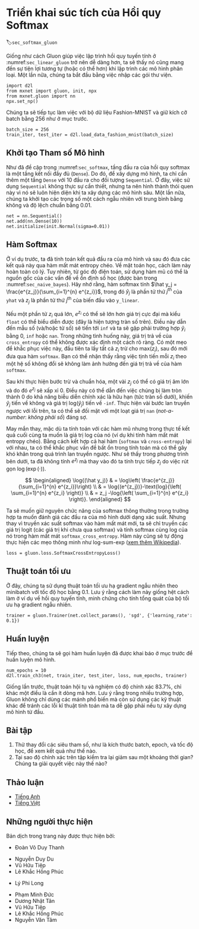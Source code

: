 <!-- ===================== Bắt đầu dịch Phần 1 ===================== -->
<!-- ========================================= REVISE PHẦN 1 - BẮT ĐẦU =================================== -->

<!--
# Concise Implementation of Softmax Regression
-->

# Triển khai súc tích của Hồi quy Softmax
:label:`sec_softmax_gluon`

<!--
Just as Gluon made it much easier to implement linear regression in :numref:`sec_linear_gluon`, 
we will find it similarly (or possibly more) convenient for implementing classification models.
Again, we begin with our import ritual.
-->

Giống như cách Gluon giúp việc lập trình hồi quy tuyến tính ở :numref:`sec_linear_gluon` trở nên dễ dàng hơn, ta sẽ thấy nó cũng mang đến sự tiện lợi tương tự (hoặc có thể hơn) khi lập trình các mô hình phân loại.
Một lần nữa, chúng ta bắt đầu bằng việc nhập các gói thư viện.

```{.python .input  n=1}
import d2l
from mxnet import gluon, init, npx
from mxnet.gluon import nn
npx.set_np()
```

<!--
Let's stick with the Fashion-MNIST dataset and keep the batch size at $256$ as in the last section.
-->

Chúng ta sẽ tiếp tục làm việc với bộ dữ liệu Fashion-MNIST và giữ kích cỡ batch bằng $256$ như ở mục trước.

```{.python .input  n=2}
batch_size = 256
train_iter, test_iter = d2l.load_data_fashion_mnist(batch_size)
```

<!--
## Initializing Model Parameters
-->

## Khởi tạo Tham số Mô hình

<!--
As mentioned in :numref:`sec_softmax`, the output layer of softmax regression is a fully-connected (`Dense`) layer.
Therefore, to implement our model, we just need to add one `Dense` layer with 10 outputs to our `Sequential`.
Again, here, the `Sequential` is not really necessary, but we might as well form the habit since it will be ubiquitous when implementing deep models.
Again, we initialize the weights at random with zero mean and standard deviation $0.01$.
-->

Như đã đề cập trong :numref:`sec_softmax`, tầng đầu ra của hồi quy softmax là một tầng kết nối đầy đủ (`Dense`).
Do đó, để xây dựng mô hình, ta chỉ cần thêm một tầng `Dense` với 10 đầu ra cho đối tượng `Sequential`.
Ở đây, việc sử dụng `Sequential` không thực sự cần thiết, nhưng ta nên hình thành thói quen này vì nó sẽ luôn hiện diện khi ta xây dựng các mô hình sâu.
Một lần nữa, chúng ta khởi tạo các trọng số một cách ngẫu nhiên với trung bình bằng không và độ lệch chuẩn bằng $0.01$.

```{.python .input  n=3}
net = nn.Sequential()
net.add(nn.Dense(10))
net.initialize(init.Normal(sigma=0.01))
```

<!-- ===================== Kết thúc dịch Phần 1 ===================== -->

<!-- ===================== Bắt đầu dịch Phần 2 ===================== -->

<!--
## The Softmax
-->

## Hàm Softmax

<!--
In the previous example, we calculated our model's output and then ran this output through the cross-entropy loss.
Mathematically, that is a perfectly reasonable thing to do.
However, from a computational perspective, exponentiation can be a source of numerical stability issues (as discussed  in :numref:`sec_naive_bayes`).
Recall that the softmax function calculates $\hat y_j = \frac{e^{z_j}}{\sum_{i=1}^{n} e^{z_i}}$, 
where $\hat y_j$ is the $j^\mathrm{th}$ element of ``yhat`` and $z_j$ is the $j^\mathrm{th}$ element of the input ``y_linear`` variable, as computed by the softmax.
-->

Ở ví dụ trước, ta đã tính toán kết quả đầu ra của mô hình và sau đó đưa các kết quả này qua hàm mất mát entropy chéo.
Về mặt toán học, cách làm này hoàn toàn có lý.
Tuy nhiên, từ góc độ điện toán, sử dụng hàm mũ có thể là nguồn gốc của các vấn đề về ổn định số học (được bàn trong :numref:`sec_naive_bayes`).
Hãy nhớ rằng, hàm softmax tính $\hat y_j = \frac{e^{z_j}}{\sum_{i=1}^{n} e^{z_i}}$, trong đó $\hat y_j$ là phần tử thứ $j^\mathrm{th}$ của ``yhat`` và $z_j$ là phần tử thứ $j^\mathrm{th}$ của biến đầu vào ``y_linear``.

<!--
If some of the $z_i$ are very large (i.e., very positive), then $e^{z_i}$ might be larger than the largest number we can have for certain types of ``float`` (i.e., overflow).
This would make the denominator (and/or numerator) ``inf`` and we wind up encountering either $0$, ``inf``, or ``nan`` for $\hat y_j$.
In these situations we do not get a well-defined return value for ``cross_entropy``.
One trick to get around this is to first subtract $\text{max}(z_i)$ from all $z_i$ before proceeding with the ``softmax`` calculation.
You can verify that this shifting of each $z_i$ by constant factor does not change the return value of ``softmax``.
-->

Nếu một phần tử $z_i$ quá lớn, $e^{z_i}$ có thể sẽ lớn hơn giá trị cực đại mà kiểu ``float`` có thể biểu diễn được (đây là hiện tượng tràn số trên).
Điều này dẫn đến mẫu số (và/hoặc tử số) sẽ tiến tới ``inf`` và ta sẽ gặp phải trường hợp $\hat y_i$ bằng $0$, ``inf`` hoặc ``nan``.
Trong những tình huống này, giá trị trả về của ``cross_entropy`` có thể không được xác định một cách rõ ràng.
Có một mẹo để khắc phục việc này, đầu tiên ta lấy tất cả $z_i$ trừ cho $\text{max}(z_i)$, sau đó mới đưa qua hàm ``softmax``.
Bạn có thể nhận thấy rằng việc tịnh tiến mỗi $z_i$ theo một hệ số không đổi sẽ không làm ảnh hưởng đến giá trị trả về của hàm ``softmax``.

<!--
After the subtraction and normalization step, it might be that possible that some $z_j$ have large negative values and thus that the corresponding $e^{z_j}$ will take values close to zero.
These might be rounded to zero due to finite precision (i.e underflow), making $\hat y_j$ zero and giving us ``-inf`` for $\text{log}(\hat y_j)$.
A few steps down the road in backpropagation, we might find ourselves faced with a screenful of the dreaded not-a-number (``nan``) results.
-->

Sau khi thực hiện bước trừ và chuẩn hóa, một vài $z_j$ có thể có giá trị âm lớn và do đó $e^{z_j}$ sẽ xấp xỉ 0.
Điều này có thể dẫn đến việc chúng bị làm tròn thành 0 do khả năng biễu diễn chính xác là hữu hạn (tức tràn số dưới), khiến $\hat y_j$ tiến về không và giá trị $\text{log}(\hat y_j)$ tiến về ``-inf``.
Thực hiện vài bước lan truyền ngược với lỗi trên, ta có thể sẽ đối mặt với một loạt giá trị `nan` (*not-a-number*: *không phải số*) đáng sợ.

<!--
Fortunately, we are saved by the fact that even though we are computing exponential functions, we ultimately intend to take their log (when calculating the cross-entropy loss).
By combining these two operators (``softmax`` and ``cross_entropy``) together, we can escape the numerical stability issues that might otherwise plague us during backpropagation.
As shown in the equation below, we avoided calculating $e^{z_j}$ and can instead $z_j$ directly due to the canceling in $\log(\exp(\cdot))$.
-->

May mắn thay, mặc dù ta tính toán với các hàm mũ nhưng trong thực tế kết quả cuối cùng ta muốn là giá trị log của nó (ví dụ khi tính hàm mất mát entropy chéo).
Bằng cách kết hợp cả hai hàm (``softmax`` và ``cross-entropy``) lại với nhau, ta có thể khắc phục vấn đề bất ổn trong tính toán mà có thể gây khó khăn trong quá trình lan truyền ngược.
Như sẽ thấy trong phương trình bên dưới, ta đã không tính $e^{z_j}$ mà thay vào đó ta tính trực tiếp $z_j$ do việc rút gọn $\log(\exp(\cdot))$.

$$
\begin{aligned}
\log{(\hat y_j)} & = \log\left( \frac{e^{z_j}}{\sum_{i=1}^{n} e^{z_i}}\right) \\
& = \log{(e^{z_j})}-\text{log}{\left( \sum_{i=1}^{n} e^{z_i} \right)} \\
& = z_j -\log{\left( \sum_{i=1}^{n} e^{z_i} \right)}.
\end{aligned}
$$

<!--
We will want to keep the conventional softmax function handy in case we ever want to evaluate the probabilities output by our model.
But instead of passing softmax probabilities into our new loss function, we will just pass the logits and compute the softmax and its log all at once inside the softmax_cross_entropy loss function, 
which does smart things like the log-sum-exp trick ([see on Wikipedia](https://en.wikipedia.org/wiki/LogSumExp)).
-->

Ta sẽ muốn giữ nguyên chức năng của softmax thông thường trong trường hợp ta muốn đánh giá các đầu ra của mô hình dưới dạng xác suất.
Nhưng thay vì truyền xác suất softmax vào hàm mất mát mới, ta sẽ chỉ truyền các giá trị logit (các giá trị khi chưa qua softmax) và tính softmax cùng log của nó trong hàm mất mát `softmax_cross_entropy`.
Hàm này cũng sẽ tự động thực hiện các mẹo thông minh như log-sum-exp ([xem thêm Wikipedia](https://en.wikipedia.org/wiki/LogSumExp)).

```{.python .input  n=4}
loss = gluon.loss.SoftmaxCrossEntropyLoss()
```

<!-- ===================== Kết thúc dịch Phần 2 ===================== -->

<!-- ===================== Bắt đầu dịch Phần 3 ===================== -->

<!-- ========================================= REVISE PHẦN 1 - KẾT THÚC ===================================-->

<!-- ========================================= REVISE PHẦN 2 - BẮT ĐẦU ===================================-->

<!--
## Optimization Algorithm
-->

## Thuật toán tối ưu

<!--
Here, we use minibatch stochastic gradient descent with a learning rate of $0.1$ as the optimization algorithm.
Note that this is the same as we applied in the linear regression example and it illustrates the general applicability of the optimizers.
-->

Ở đây, chúng ta sử dụng thuật toán tối ưu hạ gradient ngẫu nhiên theo minibatch với tốc độ học bằng $0.1$.
Lưu ý rằng cách làm này giống hệt cách làm ở ví dụ về hồi quy tuyến tính, minh chứng cho tính tổng quát của bộ tối ưu hạ gradient ngẫu nhiên.

```{.python .input  n=5}
trainer = gluon.Trainer(net.collect_params(), 'sgd', {'learning_rate': 0.1})
```

<!--
## Training
-->

## Huấn luyện

<!--
Next we call the training function defined in the last section to train a model.
-->

Tiếp theo, chúng ta sẽ gọi hàm huấn luyện đã được khai báo ở mục trước để huấn luyện mô hình.

```{.python .input  n=6}
num_epochs = 10
d2l.train_ch3(net, train_iter, test_iter, loss, num_epochs, trainer)
```

<!--
As before, this algorithm converges to a solution that achieves an accuracy of 83.7%, albeit this time with fewer lines of code than before.
Note that in many cases, Gluon takes additional precautions beyond these most well-known tricks to ensure numerical stability, 
saving us from even more pitfalls that we would encounter if we tried to code all of our models from scratch in practice.
-->

Giống lần trước, thuật toán hội tụ và nghiệm có độ chính xác 83.7%, chỉ khác một điều là cần ít dòng mã hơn.
Lưu ý rằng trong nhiều trường hợp, Gluon không chỉ dùng các mánh phổ biến mà còn sử dụng các kỹ thuật khác để tránh các lỗi kĩ thuật tính toán mà ta dễ gặp phải nếu tự xây dựng mô hình từ đầu.

<!--
## Exercises
-->

## Bài tập

<!--
1. Try adjusting the hyper-parameters, such as batch size, epoch, and learning rate, to see what the results are.
2. Why might the test accuracy decrease again after a while? How could we fix this?
-->

1. Thử thay đổi các siêu tham số, như là kích thước batch, epoch, và tốc độ học, để xem kết quả như thế nào.
2. Tại sao độ chính xác trên tập kiểm tra lại giảm sau một khoảng thời gian? Chúng ta giải quyết việc này thế nào?

<!-- ===================== Kết thúc dịch Phần 3 ===================== -->

<!-- ========================================= REVISE PHẦN 2 - KẾT THÚC ===================================-->

<!--
## [Discussions](https://discuss.mxnet.io/t/2337)
-->

## Thảo luận
* [Tiếng Anh](https://discuss.mxnet.io/t/2337)
* [Tiếng Việt](https://forum.machinelearningcoban.com/c/d2l)

<!--
![](../img/qr_softmax-regression-gluon.svg)
-->


## Những người thực hiện
Bản dịch trong trang này được thực hiện bởi:
<!--
Tác giả của mỗi Pull Request điền tên mình và tên những người review mà bạn thấy
hữu ích vào từng phần tương ứng. Mỗi dòng một tên, bắt đầu bằng dấu `*`.

Lưu ý:
* Nếu reviewer không cung cấp tên, bạn có thể dùng tên tài khoản GitHub của họ
với dấu `@` ở đầu. Ví dụ: @aivivn.

* Tên đầy đủ của các reviewer có thể được tìm thấy tại https://github.com/aivivn/d2l-vn/blob/master/docs/contributors_info.md.
-->

* Đoàn Võ Duy Thanh
<!-- Phần 1 -->
* Nguyễn Duy Du
* Vũ Hữu Tiệp
* Lê Khắc Hồng Phúc

<!-- Phần 2 -->
* Lý Phi Long

<!-- Phần 3 -->
* Phạm Minh Đức
* Dương Nhật Tân
* Vũ Hữu Tiệp
* Lê Khắc Hồng Phúc
* Nguyễn Văn Tâm
